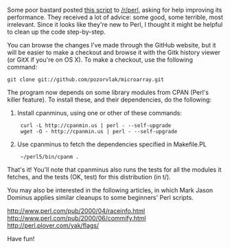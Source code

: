 Some poor bastard posted [this script](http://pastebin.com/Ce9PTtFd) to
[/r/perl](http://www.reddit.com/r/perl/comments/qf9do/why_is_this_perl_code_painfully_slow/), asking for help improving its performance. They received a lot of
advice: some good, some terrible, most irrelevant. Since it looks like they're
new to Perl, I thought it might be helpful to clean up the code step-by-step.

You can browse the changes I've made through the GitHub website, but it will be
easier to make a checkout and browse it with the Gitk history viewer (or GitX
if you're on OS X). To make a checkout, use the following command:

    git clone git://github.com/pozorvlak/microarray.git

The program now depends on some library modules from CPAN (Perl's killer
feature). To install these, and their dependencies, do the following:

1. Install cpanminus, using one or other of these commands:

        curl -L http://cpanmin.us | perl - --self-upgrade
        wget -O - http://cpanmin.us | perl - --self-upgrade

2. Use cpanminus to fetch the dependencies specified in Makefile.PL

        ~/perl5/bin/cpanm .

That's it! You'll note that cpanminus also runs the tests for all the modules
it fetches, and the tests (OK, test) for this distribution (in t/).

You may also be interested in the following articles, in which Mark Jason
Dominus applies similar cleanups to some beginners' Perl scripts.

http://www.perl.com/pub/2000/04/raceinfo.html   
http://www.perl.com/pub/2000/06/commify.html   
http://perl.plover.com/yak/flags/   

Have fun!
